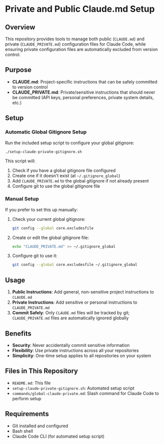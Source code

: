 # Private and Public Claude.md Setup

## Overview

This repository provides tools to manage both public (`CLAUDE.md`) and private (`CLAUDE_PRIVATE.md`) configuration files for Claude Code, while ensuring private configuration files are automatically excluded from version control.

## Purpose

- **CLAUDE.md**: Project-specific instructions that can be safely committed to version control
- **CLAUDE_PRIVATE.md**: Private/sensitive instructions that should never be committed (API keys, personal preferences, private system details, etc.)

## Setup

### Automatic Global Gitignore Setup

Run the included setup script to configure your global gitignore:

```bash
./setup-claude-private-gitignore.sh
```

This script will:
1. Check if you have a global gitignore file configured
2. Create one if it doesn't exist (at `~/.gitignore_global`)
3. Add `CLAUDE_PRIVATE.md` to the global gitignore if not already present
4. Configure git to use the global gitignore file

### Manual Setup

If you prefer to set this up manually:

1. Check your current global gitignore:
   ```bash
   git config --global core.excludesfile
   ```

2. Create or edit the global gitignore file:
   ```bash
   echo "CLAUDE_PRIVATE.md" >> ~/.gitignore_global
   ```

3. Configure git to use it:
   ```bash
   git config --global core.excludesfile ~/.gitignore_global
   ```

## Usage

1. **Public Instructions**: Add general, non-sensitive project instructions to `CLAUDE.md`
2. **Private Instructions**: Add sensitive or personal instructions to `CLAUDE_PRIVATE.md`
3. **Commit Safely**: Only `CLAUDE.md` files will be tracked by git; `CLAUDE_PRIVATE.md` files are automatically ignored globally

## Benefits

- **Security**: Never accidentally commit sensitive information
- **Flexibility**: Use private instructions across all your repositories
- **Simplicity**: One-time setup applies to all repositories on your system

## Files in This Repository

- `README.md`: This file
- `setup-claude-private-gitignore.sh`: Automated setup script
- `commands/global-claude-private.md`: Slash command for Claude Code to perform setup

## Requirements

- Git installed and configured
- Bash shell
- Claude Code CLI (for automated setup script)